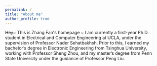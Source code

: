 ```yaml
---
permalink: /
title: "About me"
author_profile: true
---
```


Hey~ This is Zhang Fan's homepage ~ I am currently a first-year Ph.D. student in Electrical and Computer Engineering at UCLA, under the supervision of Professor Nader Sehatbakhsh. Prior to this, I earned my bachelor’s degree in Electronic Engineering from Tsinghua University, working with Professor Sheng Zhou, and my master’s degree from Penn State University under the guidance of Professor Peng Liu. 

